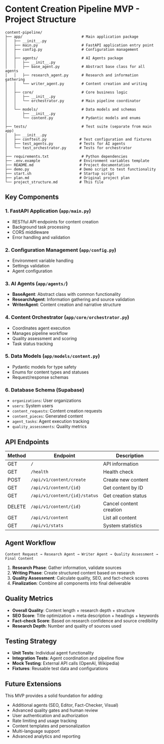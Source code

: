 # Content Creation Pipeline MVP - Project Structure

```
content-pipeline/
├── app/                           # Main application package
│   ├── __init__.py
│   ├── main.py                    # FastAPI application entry point
│   ├── config.py                  # Configuration management
│   │
│   ├── agents/                    # AI Agents package
│   │   ├── __init__.py
│   │   ├── base_agent.py          # Abstract base class for all agents
│   │   ├── research_agent.py      # Research and information gathering
│   │   └── writer_agent.py        # Content creation and writing
│   │
│   ├── core/                      # Core business logic
│   │   ├── __init__.py
│   │   └── orchestrator.py        # Main pipeline coordinator
│   │
│   └── models/                    # Data models and schemas
│       ├── __init__.py
│       └── content.py             # Pydantic models and enums
│
├── tests/                         # Test suite (separate from main app)
│   ├── __init__.py
│   ├── conftest.py               # Test configuration and fixtures
│   ├── test_agents.py            # Tests for AI agents
│   └── test_orchestrator.py      # Tests for orchestrator
│
├── requirements.txt               # Python dependencies
├── .env.example                  # Environment variables template
├── README.md                     # Project documentation
├── demo.py                       # Demo script to test functionality
├── start.sh                      # Startup script
├── plan.md                       # Original project plan
└── project_structure.md          # This file
```

## Key Components

### 1. **FastAPI Application** (`app/main.py`)
- RESTful API endpoints for content creation
- Background task processing
- CORS middleware
- Error handling and validation

### 2. **Configuration Management** (`app/config.py`)
- Environment variable handling
- Settings validation
- Agent configuration

### 3. **AI Agents** (`app/agents/`)
- **BaseAgent**: Abstract class with common functionality
- **ResearchAgent**: Information gathering and source validation
- **WriterAgent**: Content creation and narrative structure

### 4. **Content Orchestrator** (`app/core/orchestrator.py`)
- Coordinates agent execution
- Manages pipeline workflow
- Quality assessment and scoring
- Task status tracking

### 5. **Data Models** (`app/models/content.py`)
- Pydantic models for type safety
- Enums for content types and statuses
- Request/response schemas

### 6. **Database Schema** (Supabase)
- `organizations`: User organizations
- `users`: System users
- `content_requests`: Content creation requests
- `content_pieces`: Generated content
- `agent_tasks`: Agent execution tracking
- `quality_assessments`: Quality metrics

## API Endpoints

| Method | Endpoint | Description |
|--------|----------|-------------|
| GET | `/` | API information |
| GET | `/health` | Health check |
| POST | `/api/v1/content/create` | Create new content |
| GET | `/api/v1/content/{id}` | Get content by ID |
| GET | `/api/v1/content/{id}/status` | Get creation status |
| DELETE | `/api/v1/content/{id}` | Cancel content creation |
| GET | `/api/v1/content` | List all content |
| GET | `/api/v1/stats` | System statistics |

## Agent Workflow

```
Content Request → Research Agent → Writer Agent → Quality Assessment → Final Content
```

1. **Research Phase**: Gather information, validate sources
2. **Writing Phase**: Create structured content based on research
3. **Quality Assessment**: Calculate quality, SEO, and fact-check scores
4. **Finalization**: Combine all components into final deliverable

## Quality Metrics

- **Overall Quality**: Content length + research depth + structure
- **SEO Score**: Title optimization + meta description + headings + keywords
- **Fact-check Score**: Based on research confidence and source credibility
- **Research Depth**: Number and quality of sources used

## Testing Strategy

- **Unit Tests**: Individual agent functionality
- **Integration Tests**: Agent coordination and pipeline flow
- **Mock Testing**: External API calls (OpenAI, Wikipedia)
- **Fixtures**: Reusable test data and configurations

## Future Extensions

This MVP provides a solid foundation for adding:
- Additional agents (SEO, Editor, Fact-Checker, Visual)
- Advanced quality gates and human review
- User authentication and authorization
- Rate limiting and usage tracking
- Content templates and personalization
- Multi-language support
- Advanced analytics and reporting